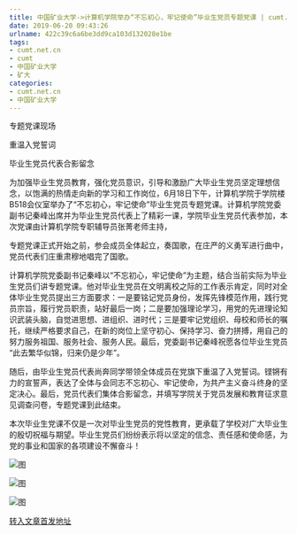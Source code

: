 ```yaml
---
title: 中国矿业大学->计算机学院举办“不忘初心，牢记使命”毕业生党员专题党课 | cumt.net.cn
date: 2019-06-20 09:43:26
urlname: 422c39c6a6be3dd9ca103d132028e1be
tags: 
- cumt.net.cn
- cumt
- 中国矿业大学
- 矿大
categories:
- cumt.net.cn
- 中国矿业大学
---
```



专题党课现场

重温入党誓词

毕业生党员代表合影留念

为加强毕业生党员教育，强化党员意识，引导和激励广大毕业生党员坚定理想信念，以饱满的热情走向新的学习和工作岗位，6月18日下午，计算机学院于学院楼B518会仪室举办了“不忘初心，牢记使命”毕业生党员专题党课。计算机学院党委副书记秦峰出席并为毕业生党员代表上了精彩一课，学院毕业生党员代表参加，本次党课由计算机学院专职辅导员张菁老师主持，

专题党课正式开始之前，参会成员全体起立，奏国歌，在庄严的义勇军进行曲中，党员代表们庄重肃穆地唱完了国歌。

计算机学院党委副书记秦峰以“不忘初心，牢记使命”为主题，结合当前实际为毕业生党员们讲专题党课。他对毕业生党员在文明离校之际的工作表示肯定，同时对全体毕业生党员提出三方面要求：一是要铭记党员身份，发挥先锋模范作用，践行党员宗旨，履行党员职责，站好最后一岗；二是要加强理论学习，用党的先进理论知识武装头脑，自觉进思想、进组织、进时代；三是要牢记党组织、母校和师长的嘱托，继续严格要求自己，在新的岗位上坚守初心、保持学习、奋力拼搏，用自己的努力服务祖国、服务社会、服务人民。最后，党委副书记秦峰祝愿各位毕业生党员 “此去繁华似锦，归来仍是少年”。

随后，由毕业生党员代表尚奔同学带领全体成员在党旗下重温了入党誓词。铿锵有力的宣誓声，表达了全体与会同志不忘初心、牢记使命，为共产主义奋斗终身的坚定决心。最后，党员代表们集体合影留念，并填写学院关于党员发展和教育征求意见调查问卷，专题党课到此结束。

本次毕业生党课不仅是一次对毕业生党员的党性教育，更承载了学校对广大毕业生的殷切祝福与期望。毕业生党员们纷纷表示将以坚定的信念、责任感和使命感，为党的事业和国家的各项建设不懈奋斗！



![图](http://xwzx.cumt.edu.cn/_upload/article/images/78/7b/73c27df843b0869ce6d91a5439a9/de77ff82-cc6a-4aad-a45b-1fe5483db63d.jpg)

![图](http://xwzx.cumt.edu.cn/_upload/article/images/78/7b/73c27df843b0869ce6d91a5439a9/ea340a50-f6cd-4730-b58c-4fd8f5b77902.jpg)

![图](http://xwzx.cumt.edu.cn/_upload/article/images/78/7b/73c27df843b0869ce6d91a5439a9/0515cc7e-d728-4c46-86c3-f208ff79e9e8.jpg)

[转入文章首发地址](http://xwzx.cumt.edu.cn/16/ca/c523a530122/page.htm)
